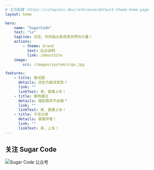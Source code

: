 ```yaml
---
# 主页配置：https://vitepress.dev/reference/default-theme-home-page
layout: home

hero:
    name: "SugarCode"
    text: "\n"
    tagline: 记住，你的指尖有改变世界的力量！
    actions:
        - theme: brand
          text: 站点说明
          link: /aboutSite
    image:
        src: /images/system/sign.jpg

features:
    - title: 面试题
      details: 还在为面试发愁？
      link: ""
      linkText: 来，直接上车！
    - title: 案例展示
      details: 碰到需求不会做？
      link: ""
      linkText: 来，直接上车！
    - title: 干货分享
      details: 直接开卷！
      link: ""
      linkText: 来，上车！
---
```


## 关注 Sugar Code
![Sugar Code 公众号](/images/common/SearchSugarCode.png)